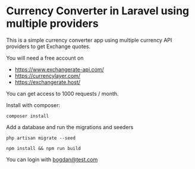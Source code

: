 # Currency Converter in Laravel using multiple providers

This is a simple currency converter app using multiple currency API providers to get Exchange quotes. 

You will need a free account on 
- https://www.exchangerate-api.com/
- https://currencylayer.com/
- https://exchangerate.host/

You can get access to 1000 requests / month.

Install with composer:

``` composer install ```

Add a database and run the migrations and seeders

```php artisan migrate --seed```

```npm install && npm run build```

You can login with bogdan@test.com



